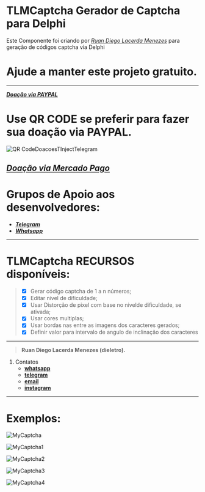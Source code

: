 # TLMCaptcha Gerador de Captcha para Delphi

Este Componente foi criando por [*Ruan Diego Lacerda Menezes*](https://github.com/dieletro/)
para geração de códigos captcha via Delphi

# Ajude a manter este projeto gratuito.
---
**[*Doação via PAYPAL*](https://www.paypal.com/cgi-bin/webscr?cmd=_donations&business=2JPLRUD9S2RBY&item_name=Projeto+TInjectTelegram+para+Delphi&currency_code=BRL&source=url)**

# Use QR CODE se preferir para fazer sua doação via PAYPAL.

![QR CodeDoacoesTInjectTelegram](https://user-images.githubusercontent.com/11804577/82735377-ae19c100-9cf7-11ea-9e63-86266ecaa55f.png)

**[*Doação via Mercado Pago*](https://www.mercadopago.com.br/checkout/v1/redirect?pref_id=96811362-c8e28ed6-7ee2-4a89-a043-a18d5c1ec317)**
---

# Grupos de Apoio aos desenvolvedores:
 * **[*Telegram*](https://t.me/TinjectTelegram)**
 * **[*Whatsapp*](https://chat.whatsapp.com/KyepdH5XYw9KnuLlobGFAE)**
---

# TLMCaptcha RECURSOS disponíveis: 
> - [X] Gerar código captcha de 1 a n números;
> - [X] Editar nivel de dificuldade;
> - [X] Usar Distorção de pixel com base no nivelde dificuldade, se ativada;
> - [X] Usar cores multiplas;
> - [X] Usar bordas nas entre as imagens dos caracteres gerados;  
> - [X] Definir valor para intervalo de angulo de inclinação dos caracteres 

---
> **Ruan Diego Lacerda Menezes (dieletro).**
1. Contatos
    * **[whatsapp](https://web.whatsapp.com/send?phone=5521997196000&text=Olá#13gostaria#13de#13saber#13mais#13sobre#13o#13Projeto#13TinjectTelegram)** 
    * **[telegram](https://t.me/diegolacerdamenezes)**  
    * **[email](https://mail.google.com/mail/u/0/?view=cm&fs=1&tf=1&source=mailto&to=diegolacerdamenezes@gmail.com)**
    * **[instagram](https://www.instagram.com/lacerdamenezes/?hl=pt-br)**
---

# Exemplos:

![MyCaptcha](https://user-images.githubusercontent.com/11804577/83073128-49879a80-a046-11ea-99eb-697b7b92dca1.png)

![MyCaptcha1](https://user-images.githubusercontent.com/11804577/83073329-a5522380-a046-11ea-87b0-c09c3e7a4851.png)

![MyCaptcha2](https://user-images.githubusercontent.com/11804577/83073473-e1858400-a046-11ea-9537-2bd1e38820bf.png)

![MyCaptcha3](https://user-images.githubusercontent.com/11804577/83073724-47720b80-a047-11ea-9389-2679e194018e.png)

![MyCaptcha4](https://user-images.githubusercontent.com/11804577/83073952-b3547400-a047-11ea-8a2f-dfe185e28cce.png)
